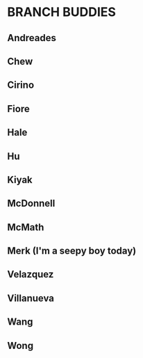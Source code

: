 # BRANCH BUDDIES

## Andreades

## Chew

## Cirino

## Fiore

## Hale

## Hu

## Kiyak

## McDonnell

## McMath

## Merk (I'm a seepy boy today)

## Velazquez

## Villanueva

## Wang

## Wong
